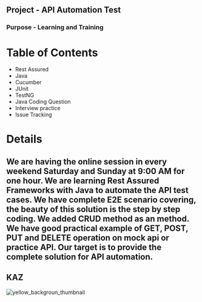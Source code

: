## Project - API Automation Test
### Purpose - Learning and Training
# Table of Contents
- Rest Assured
- Java
- Cucumber
- JUnit
- TestNG
- Java Coding Question
- Interview practice
- Issue Tracking
# Details 
  We are having the online session in every weekend Saturday and Sunday at 9:00 AM for one hour. We are learning Rest Assured Frameworks with Java to automate the API test cases.
  We have complete E2E scenario covering, the beauty of this solution is the step by step coding.
  We added CRUD method as an method.
  We have good practical example of GET, POST, PUT and DELETE operation on mock api or practice API.
  Our target is to provide the complete solution for API automation.
  --
 ## KAZ

![yellow_backgroun_thumbnail](https://github.com/shahnawazm786/rest-assured-api-weekly-batch/assets/49604292/a70ae3ed-913a-4264-a60b-09b0499ae049)
